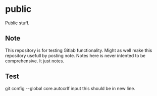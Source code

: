 # public
Public stuff.

## Note
This repository is for testing Gitlab functionality.
Might as well make this repository usefull by posting note.
Notes here is never intented to be comprehensive. It just notes.

## Test
git config --global core.autocrlf input
this should be in new line.

